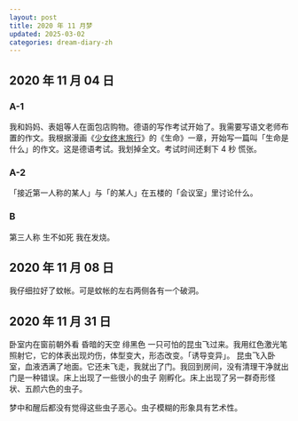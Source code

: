 ```yaml
---
layout: post
title: 2020 年 11 月梦
updated: 2025-03-02
categories: dream-diary-zh
---
```

## 2020 年 11 月 04 日

### A-1

我和妈妈、表姐等人在<dr-recog>面包店</dr-recog>购物。德语的写作考试开始了。我需要写语文老师布置的作文。我根据漫画《[少女终末旅行](https://zh.wikipedia.org/zh-cn/%E5%B0%91%E5%A5%B3%E7%B5%82%E6%9C%AB%E6%97%85%E8%A1%8C)》的《生命》一章，开始写一篇叫「生命是什么」的作文。<dr-inner>这是德语考试。</dr-inner>我划掉全文。考试时间还剩下 4 秒 <dr-t>慌张</dr-t>。

### A-2

「接近第一人称的某人」与「<dr-fog />的某人」在五楼的「会议室」里讨论什么。

### B

&#8203;<dr-t><dr-persp>第三人称</dr-persp></dr-t> <dr-tt>生不如死</dr-tt> 我在发烧。

## 2020 年 11 月 08 日

我仔细拉好了蚊帐。<dr-inner>可是</dr-inner>蚊帐的左右两侧各有一个破洞。

## 2020 年 11 月 31 日

&#8203;<dr-t><dr-persp>卧室内在窗前朝外看</dr-persp></dr-t> <dr-tt>昏暗的天空</dr-tt> <dr-t>绯黑色</dr-t> 一只可怕的昆虫飞过来。我用红色激光笔照射它，它的体表出现灼伤，体型变大，形态改变。<dr-inner>「诱导变异」。</dr-inner> 昆虫飞入卧室，血液洒满了地面。它<dr-inner>还未</dr-inner>飞走，我<dr-inner>就</dr-inner>出了门。我回到房间，<dr-inner>没有清理干净就出门是一种错误。</dr-inner>床上出现了一些很小的虫子 <dr-t><dr-recog>刚孵化</dr-recog></dr-t>。床上出现了另一群奇形怪状、五颜六色的虫子。

&#8203;<dr-t><dr-comm>梦中和醒后都没有觉得这些虫子恶心。虫子模糊的形象具有艺术性。</dr-comm></dr-t>

